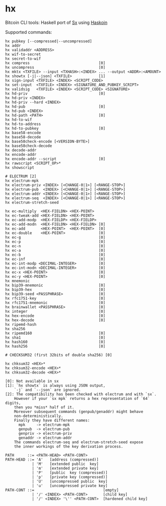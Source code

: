 hx
==

Bitcoin CLI tools: Haskell port of [Sx](https://github.com/spesmilo/sx) using [Haskoin](https://github.com/haskoin/haskoin)

Supported commands:

    hx pubkey [--compressed|--uncompressed]
    hx addr
    hx validaddr <ADDRESS>
    hx wif-to-secret
    hx secret-to-wif
    hx compress                               [0]
    hx uncompress                             [0]
    hx mktx <TXFILE> --input <TXHASH>:<INDEX> ... --output <ADDR>:<AMOUNT>
    hx showtx [-j|--json] <TXFILE>            [1]
    hx sign-input <TXFILE> <INDEX> <SCRIPT_CODE>
    hx set-input  <TXFILE> <INDEX> <SIGNATURE_AND_PUBKEY_SCRIPT>
    hx validsig   <TXFILE> <INDEX> <SCRIPT_CODE> <SIGNATURE>
    hx hd-priv                                [0]
    hx hd-priv <INDEX>
    hx hd-priv --hard <INDEX>
    hx hd-pub                                 [0]
    hx hd-pub <INDEX>
    hx hd-path <PATH>                         [0]
    hx hd-to-wif
    hx hd-to-address
    hx hd-to-pubkey                           [0]
    hx base58-encode
    hx base58-decode
    hx base58check-encode [<VERSION-BYTE>]
    hx base58check-decode
    hx decode-addr
    hx encode-addr
    hx encode-addr --script                   [0]
    hx rawscript <SCRIPT_OP>*
    hx showscript

    # ELECTRUM [2]
    hx electrum-mpk
    hx electrum-priv <INDEX> [<CHANGE-0|1>] [<RANGE-STOP>]
    hx electrum-pub  <INDEX> [<CHANGE-0|1>] [<RANGE-STOP>]
    hx electrum-addr <INDEX> [<CHANGE-0|1>] [<RANGE-STOP>]
    hx electrum-seq  <INDEX> [<CHANGE-0|1>] [<RANGE-STOP>]
    hx electrum-stretch-seed

    hx ec-multiply  <HEX-FIELDN> <HEX-POINT>
    hx ec-tweak-add <HEX-FIELDN> <HEX-POINT>
    hx ec-add-modp  <HEX-FIELDP> <HEX-FIELDP>
    hx ec-add-modn  <HEX-FIELDN> <HEX-FIELDN> [0]
    hx ec-add       <HEX-POINT>  <HEX-POINT>  [0]
    hx ec-double    <HEX-POINT>               [0]
    hx ec-g                                   [0]
    hx ec-p                                   [0]
    hx ec-n                                   [0]
    hx ec-a                                   [0]
    hx ec-b                                   [0]
    hx ec-inf                                 [0]
    hx ec-int-modp <DECIMAL-INTEGER>          [0]
    hx ec-int-modn <DECIMAL-INTEGER>          [0]
    hx ec-x <HEX-POINT>                       [0]
    hx ec-y <HEX-POINT>                       [0]
    hx mnemonic
    hx bip39-mnemonic                         [0]
    hx bip39-hex                              [0]
    hx bip39-seed <PASSPHRASE>                [0]
    hx rfc1751-key                            [0]
    hx rfc1751-mnemonic                       [0]
    hx brainwallet <PASSPHRASE>               [0]
    hx integer                                [0]
    hx hex-encode                             [0]
    hx hex-decode                             [0]
    hx ripemd-hash
    hx sha256
    hx ripemd160                              [0]
    hx sha1                                   [0]
    hx hash160                                [0]
    hx hash256                                [0]

    # CHECKSUM32 (first 32bits of double sha256) [0]

    hx chksum32 <HEX>*
    hx chksum32-encode <HEX>*
    hx chksum32-decode <HEX>*

    [0]: Not available in sx
    [1]: `hx showtx` is always using JSON output,
        `-j` and `--json` are ignored.
    [2]: The compatibility has been checked with electrum and with `sx`.
        However if your `sx mpk` returns a hex representation of `64` digits,
        then you *miss* half of it.
        Moreover subsequent commands (genpub/genaddr) might behave
        non-deterministically.
        Finally they have different names:
          mpk     -> electrum-mpk
          genpub  -> electrum-pub
          genpriv -> electrum-priv
          genaddr -> electrum-addr
        The commands electrum-seq and electrum-stretch-seed expose
        the inner workings of the key derivation process.

    PATH      ::= <PATH-HEAD> <PATH-CONT>
    PATH-HEAD ::= 'A'   [address (compressed)]
                | 'M'   [extended public  key]
                | 'm'   [extended private key]
                | 'P'   [public  key (compressed)]
                | 'p'   [private key (compressed)]
                | 'U'   [uncompressed public  key]
                | 'u'   [uncompressed private key]
    PATH-CONT ::=                               [empty]
                | '/' <INDEX> <PATH-CONT>       [child key]
                | '/' <INDEX> '\'' <PATH-CONT>  [hardened child key]
